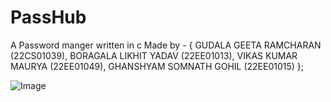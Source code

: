 # PassHub
A Password manger written in c 
Made by - { GUDALA GEETA RAMCHARAN (22CS01039),
            BORAGALA LIKHIT YADAV (22EE01013),
            VIKAS KUMAR MAURYA (22EE01049),
            GHANSHYAM SOMNATH GOHIL (22EE01015) };

![Image](image1.png)


